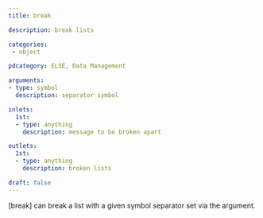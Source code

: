 ```yaml
---
title: break

description: break lists

categories:
 - object

pdcategory: ELSE, Data Management

arguments:
- type: symbol
  description: separator symbol

inlets:
  1st:
  - type: anything
    description: message to be broken apart

outlets:
  1st:
  - type: anything
    description: broken lists

draft: false
---
```


[break] can break a list with a given symbol separator set via the argument.
